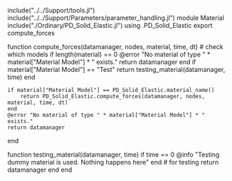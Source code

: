 
include("../../Support/tools.jl")
include("../../Support/Parameters/parameter_handling.jl")
module Material
include("./Ordinary/PD_Solid_Elastic.jl")
using .PD_Solid_Elastic
export compute_forces

function compute_forces(datamanager, nodes, material, time, dt)
    # check which models
    if length(material) == 0
        @error "No material of type " * material["Material Model"] * " exists."
        return datamanager
    end
    if material["Material Model"] == "Test"
        return testing_material(datamanager, time)
    end

    if material["Material Model"] == PD_Solid_Elastic.material_name()
        return PD_Solid_Elastic.compute_forces(datamanager, nodes, material, time, dt)
    end
    @error "No material of type " * material["Material Model"] * " exists."
    return datamanager
end

function testing_material(datamanager, time)
    if time == 0
        @info "Testing dummy material is used. Nothing happens here"
    end
    # for testing
    return datamanager
end
end